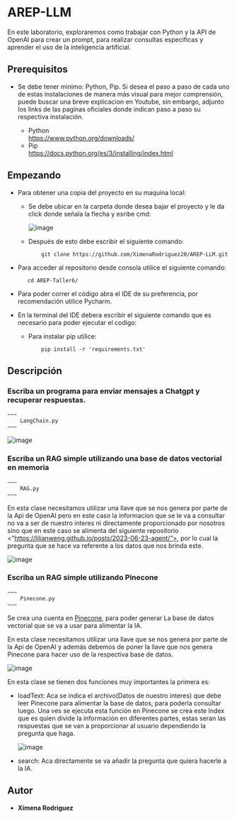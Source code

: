 # AREP-LLM

En este laboratorio, exploraremos como trabajar con Python y la API de OpenAI para crear un prompt, para realizar consultas especificas y aprender el uso de la inteligencia artificial. 

## Prerequisitos

* Se debe tener minimo: Python, Pip. Si desea el paso a paso de cada uno de estas instalaciones de manera más visual para mejor comprensión, puede buscar una breve explicacion en Youtube, sin embargo, adjunto los links de las paginas oficiales donde indican paso a paso su respectiva instalación.

    - Python <br>
     <https://www.python.org/downloads/>
    - Pip <br>
     <https://docs.python.org/es/3/installing/index.html>

## Empezando

* Para obtener una copia del proyecto en su maquina local:

    - Se debe ubicar en la carpeta donde desea bajar el proyecto y le da click donde señala la flecha y esribe cmd:

      ![image](https://github.com/XimenaRodriguez20/AREP-Taller2/assets/123812926/52f8f03c-3b3e-48cf-bd2c-f7b029c2d8bb)

    - Después de esto debe escribir el siguiente comando:

        ~~~                  
            git clone https://github.com/XimenaRodriguez20/AREP-LLM.git
        ~~~                                                                   

* Para acceder al repositorio desde consola utilice el siguiente comando:

    ~~~
       cd AREP-Taller6/
    ~~~

* Para poder correr el código abra el IDE de su preferencia, por recomendación utilice Pycharm.
* En la terminal del IDE debera escribir el siguiente comando que es necesario para poder ejecutar el codigo:

    - Para instalar pip utilice:
  
        ~~~                 
            pip install -r 'requirements.txt'
        ~~~  

## Descripción 

### Escriba un programa para enviar mensajes a Chatgpt y recuperar respuestas.
    
    ~~~                 
        LangChain.py
    ~~~ 



![image](https://github.com/XimenaRodriguez20/AREP-LLM/assets/123812926/ac5b4ebe-19bc-4570-a0cc-0cd9057e39d9)



### Escriba un RAG simple utilizando una base de datos vectorial en memoria

    ~~~                 
        RAG.py
    ~~~ 

En esta clase necesitamos utilizar una llave que se nos genera por parte de la Api de OpenAI pero en este caso la informacion que se le va a consultar no va a ser de nuestro interes ni directamente proporcionado por nosotros sino que en este caso se alimenta del siguiente repositorio <"https://lilianweng.github.io/posts/2023-06-23-agent/">, por lo cual la pregunta que se hace va referente a los datos que nos brinda este. 

![image](https://github.com/XimenaRodriguez20/AREP-LLM/assets/123812926/19295206-5537-4d6f-8406-36d4770e9143)

### Escriba un RAG simple utilizando Pinecone

    ~~~                 
        Pinecone.py
    ~~~ 

Se crea una cuenta en [Pinecone](https://app.pinecone.io/organizations/-NvDhN1HGcD4EGX_nFND/projects/c88cc521-9391-4782-9b5e-05bc962020ae/indexes), para poder generar La base de datos vectorial que se va a usar para alimentar la IA.

En esta clase necesitamos utilizar una llave que se nos genera por parte de la Api de OpenAI y además debemos de poner la llave que  nos genera Pinecone para hacer uso de la respectiva base de datos.

![image](https://github.com/XimenaRodriguez20/AREP-LLM/assets/123812926/b91175e8-c75b-4a5c-bfd3-86298c0a8e15)

En esta clase se tienen dos funciones muy importantes la primera es:

  - loadText: Aca se indica el archivo(Datos de nuestro interes) que debe leer Pinecone para alimentar la base de datos, para poderla consultar luego. Una ves se ejecuta esta función en Pinecone se crea este Index que es quien divide la información en diferentes partes, estas seran las respuestas que se van a proporcionar al usuario dependiendo la pregunta que haga.
 
    ![image](https://github.com/XimenaRodriguez20/AREP-LLM/assets/123812926/0df96564-ab4d-45df-8ab9-73aaaba921c7)

  - search: Aca directamente se va añadir la pregunta que quiera hacerle a la IA.



## Autor

* **Ximena Rodriguez** 
